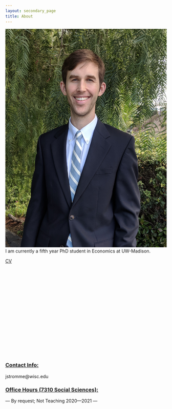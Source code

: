 ```yaml
---
layout: secondary_page
title: About
---
```

<style>
  .makespace {
     margin-bottom: 8.1cm;
  }
  h3 {
    text-decoration: underline;
}
</style>

<p>
<img src="/headshot_oct_2018.jpg" class="about-avatar" /> I am currently a fifth year PhD student in Economics at UW-Madison. 
</p>

<p>
<a href="/jrstromme_cv.pdf">CV</a>
</p>


<p class="makespace">


<h3> Contact Info:</h3> 
   jstromme@wisc.edu
</p>

<p>
<h3> Office Hours (7310 Social Sciences):</h3>
&mdash; By request; Not Teaching 2020&mdash;2021 &mdash;
</p>




